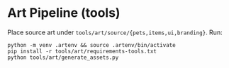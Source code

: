 # Art Pipeline (tools)
Place source art under `tools/art/source/{pets,items,ui,branding}`.
Run:
```
python -m venv .artenv && source .artenv/bin/activate
pip install -r tools/art/requirements-tools.txt
python tools/art/generate_assets.py
```
